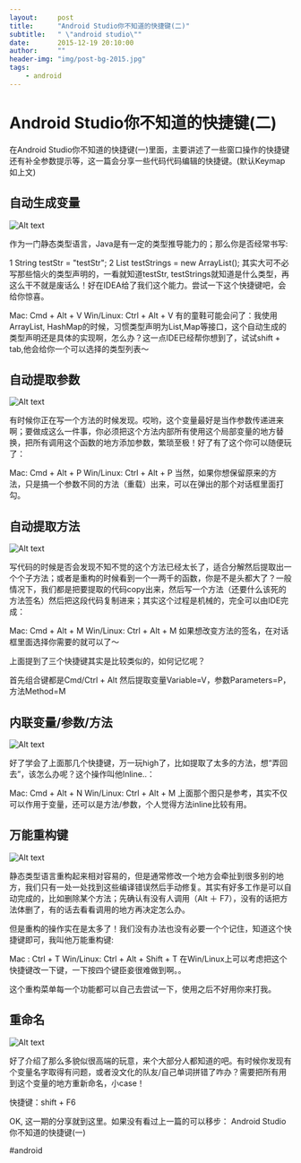 ```yaml
---
layout:     post
title:      "Android Studio你不知道的快捷键(二)"
subtitle:   " \"android studio\""
date:       2015-12-19 20:10:00
author:     ""
header-img: "img/post-bg-2015.jpg"
tags:
    - android
---
```



 

# Android Studio你不知道的快捷键(二)

在Android Studio你不知道的快捷键(一)里面，主要讲述了一些窗口操作的快捷键还有补全参数提示等，这一篇会分享一些代码代码编辑的快捷键。(默认Keymap如上文)

## 自动生成变量 ##

![Alt text](http://7xp3xc.com1.z0.glb.clouddn.com/201512-12-1.gif "Optional title")

作为一门静态类型语言，Java是有一定的类型推导能力的；那么你是否经常书写:

1 String testStr = "testStr";
2 List<String> testStrings = new ArrayList<String>();
其实大可不必写那些恼火的类型声明的，一看就知道testStr, testStrings就知道是什么类型，再这么干不就是废话么！好在IDEA给了我们这个能力。尝试一下这个快捷键吧，会给你惊喜。

Mac: Cmd + Alt + V
Win/Linux: Ctrl + Alt + V
有的童鞋可能会问了：我使用ArrayList, HashMap的时候，习惯类型声明为List,Map等接口，这个自动生成的类型声明还是具体的实现啊，怎么办？这一点IDE已经帮你想到了，试试shift + tab,他会给你一个可以选择的类型列表～

## 自动提取参数  ##


![Alt text](http://7xp3xc.com1.z0.glb.clouddn.com/201512-12-2.gif "Optional title")

有时候你正在写一个方法的时候发现。哎哟，这个变量最好是当作参数传递进来啊；要做成这么一件事，你必须把这个方法内部所有使用这个局部变量的地方替换，把所有调用这个函数的地方添加参数，繁琐至极！好了有了这个你可以随便玩了：

Mac: Cmd + Alt + P
Win/Linux: Ctrl + Alt + P
当然，如果你想保留原来的方法，只是搞一个参数不同的方法（重载）出来，可以在弹出的那个对话框里面打勾。

## 自动提取方法 ##

![Alt text](http://7xp3xc.com1.z0.glb.clouddn.com/201512-12-3.gif "Optional title")

写代码的时候是否会发现不知不觉的这个方法已经太长了，适合分解然后提取出一个个子方法；或者是重构的时候看到一个一两千的函数，你是不是头都大了？一般情况下，我们都是把要提取的代码copy出来，然后写一个方法（还要什么该死的方法签名）然后把这段代码复制进来；其实这个过程是机械的，完全可以由IDE完成：

Mac: Cmd + Alt + M
Win/Linux: Ctrl + Alt + M
如果想改变方法的签名，在对话框里面选择你需要的就可以了～

上面提到了三个快捷键其实是比较类似的，如何记忆呢？

首先组合键都是Cmd/Ctrl + Alt
然后提取变量Variable=V，参数Parameters=P，方法Method=M

## 内联变量/参数/方法 ##
![Alt text](http://7xp3xc.com1.z0.glb.clouddn.com/201512-12-4.gif "Optional title")

好了学会了上面那几个快捷键，万一玩high了，比如提取了太多的方法，想“弄回去”，该怎么办呢？这个操作叫他Inline..：

Mac: Cmd + Alt + N
Win/Linux: Ctrl + Alt + M
上面那个图只是参考，其实不仅可以作用于变量，还可以是方法/参数，个人觉得方法inline比较有用。

## 万能重构键 ##

![Alt text](http://7xp3xc.com1.z0.glb.clouddn.com/201512-12-5.png "Optional title")

静态类型语言重构起来相对容易的，但是通常修改一个地方会牵扯到很多别的地方，我们只有一处一处找到这些编译错误然后手动修复。其实有好多工作是可以自动完成的，比如删除某个方法；先确认有没有人调用（Alt ＋ F7），没有的话把方法体删了，有的话去看看调用的地方再决定怎么办。

但是重构的操作实在是太多了！我们没有办法也没有必要一个个记住，知道这个快捷键即可，我叫他万能重构键:

Mac : Ctrl + T
Win/Linux: Ctrl + Alt + Shift + T
在Win/Linux上可以考虑把这个快捷键改一下键，一下按四个键臣妾很难做到啊。。

这个重构菜单每一个功能都可以自己去尝试一下，使用之后不好用你来打我。

## 重命名 ##

![Alt text](http://7xp3xc.com1.z0.glb.clouddn.com/201512-12-6.gif "Optional title")

好了介绍了那么多貌似很高端的玩意，来个大部分人都知道的吧。有时候你发现有个变量名字取得有问题，或者没文化的队友/自己单词拼错了咋办？需要把所有用到这个变量的地方重新命名，小case！

快捷键：shift + F6

OK, 这一期的分享就到这里。如果没有看过上一篇的可以移步：
Android Studio你不知道的快捷键(一)

#android